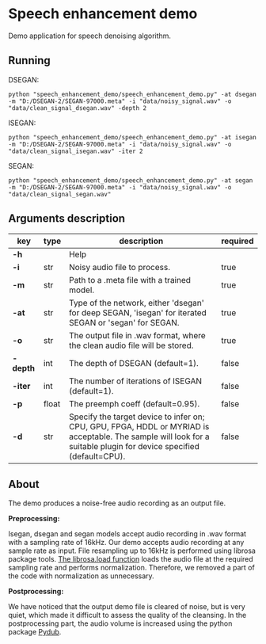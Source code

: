 # Speech enhancement demo

Demo application for speech denoising algorithm.

## Running

DSEGAN:

`
python "speech_enhancement_demo/speech_enhancement_demo.py" -at dsegan -m "D:/DSEGAN-2/SEGAN-97000.meta" -i "data/noisy_signal.wav" -o "data/clean_signal_dsegan.wav" -depth 2
`

ISEGAN:

`
python "speech_enhancement_demo/speech_enhancement_demo.py" -at isegan -m "D:/DSEGAN-2/SEGAN-97000.meta" -i "data/noisy_signal.wav" -o "data/clean_signal_isegan.wav" -iter 2
`

SEGAN:

`
python "speech_enhancement_demo/speech_enhancement_demo.py" -at segan -m "D:/DSEGAN-2/SEGAN-97000.meta" -i "data/noisy_signal.wav" -o "data/clean_signal_segan.wav"
`

## Arguments description

| key        |type |description | required |
|-------|---|---|---|
| **-h**  |  | Help | |
| **-i**  | str | Noisy audio file to process. | true |
| **-m**  | str | Path to a .meta file with a trained model. | true |
| **-at** | str | Type of the network, either 'dsegan' for deep SEGAN, 'isegan' for iterated SEGAN or 'segan' for SEGAN. | true |
| **-o**  | str | The output file in .wav format, where the clean audio file will be stored. | true |
| **-depth**  | int | The depth of DSEGAN (default=1). | false |
| **-iter**  | int | The number of iterations of ISEGAN (default=1).| false |
| **-p**   | float | The preemph coeff (default=0.95). | false |
| **-d**   | str | Specify the target device to infer on; CPU, GPU, FPGA, HDDL or MYRIAD is acceptable. The sample will look for a suitable plugin for device specified (default=CPU). | false |


## About

The demo produces a noise-free audio recording as an output file. 


**Preprocessing:**

Isegan, dsegan and segan models accept audio recording in .wav format with a sampling rate of 16kHz. Our demo accepts audio recording at any sample rate as input. File resampling up to 16kHz is performed using librosa package tools. [The librosa.load function](https://librosa.org/doc/main/generated/librosa.load.html) loads the audio file at the required sampling rate and performs normalization. Therefore, we removed a part of the code with normalization as unnecessary.

**Postprocessing:**

We have noticed that the output demo file is cleared of noise, but is very quiet, which made it difficult to assess the quality of the cleansing. In the postprocessing part, the audio volume is increased using the python package [Pydub](https://github.com/jiaaro/pydub).




